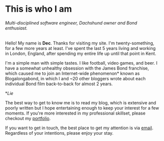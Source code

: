 # This is who I am

###### Multi-disciplined software engineer, Dachshund owner and Bond enthusiast.

Hello! My name is __Dec__. Thanks for visiting my site. I'm twenty-something, for a few more years at least. I've spent the last 5 years living and working in London, England, after spending my entire life up until that point in Kent.

I'm a simple man with simple tastes. I like football, video games, and beer. I have a somewhat unhealthy obsession with the James Bond franchise, which caused me to join an Internet-wide phenomenon* known as Blogalongabond, in which I and ~20 other bloggers wrote about each individual Bond film back-to-back for almost 2 years.

**Lie*

The best way to get to know me is to read my blog, which is extensive and poorly written but I hope entertaining enough to keep your interest for a few moments. If you're more interested in my professional skillset, please checkout my [portfolio](/portfolio).
 
If you want to get in touch, the best place to get my attention is via [email](mailto:declantyson@hotmail.co.uk). Regardless of your intentions, please enjoy your stay.